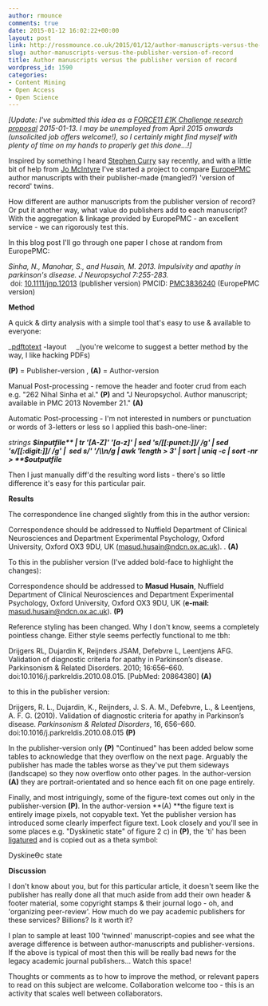```yaml
---
author: rmounce
comments: true
date: 2015-01-12 16:02:22+00:00
layout: post
link: http://rossmounce.co.uk/2015/01/12/author-manuscripts-versus-the-publisher-version-of-record/
slug: author-manuscripts-versus-the-publisher-version-of-record
title: Author manuscripts versus the publisher version of record
wordpress_id: 1590
categories:
- Content Mining
- Open Access
- Open Science
---
```


_[Update: I've submitted this idea as a [FORCE11 £1K Challenge research proposal](https://www.force11.org/node/6210) 2015-01-13. I may be unemployed from April 2015 onwards (unsolicited job offers welcome!), so I certainly might find myself with plenty of time on my hands to properly get this done...!]_

Inspired by something I heard [Stephen Curry](http://occamstypewriter.org/scurry/) say recently, and with a little bit of help from [Jo McIntyre](http://www.ebi.ac.uk/about/people/johanna-mcentyre) I've started a project to compare [EuropePMC](http://europepmc.org/) author manuscripts with their publisher-made (mangled?) 'version of record' twins.

How different are author manuscripts from the publisher version of record? Or put it another way, what value do publishers add to each manuscript? With the aggregation & linkage provided by EuropePMC - an excellent service - we can rigorously test this.



In this blog post I'll go through one paper I chose at random from EuropePMC:

_Sinha, N., Manohar, S., and Husain, M. 2013. Impulsivity and apathy in parkinson's disease. J Neuropsychol 7:255-283._  doi: [10.1111/jnp.12013](http://dx.doi.org/10.1111/jnp.12013) (publisher version) PMCID: [PMC3836240](http://europepmc.org/articles/PMC3836240) (EuropePMC version)

**Method**

A quick & dirty analysis with a simple tool that's easy to use & available to everyone:

_[pdftotext](http://en.wikipedia.org/wiki/Pdftotext) -layout     _(you're welcome to suggest a better method by the way, I like hacking PDFs)

**(P)** = Publisher-version , **(A)** = Author-version

Manual Post-processing - remove the header and footer crud from each e.g. "262
Nihal Sinha et al." **(P)** and "J Neuropsychol. Author manuscript; available in PMC 2013 November 21." **(A)**

Automatic Post-processing - I'm not interested in numbers or punctuation or words of 3-letters or less so I applied this bash-one-liner:

_strings **$inputfile** | tr '[A-Z]' '[a-z]' | sed 's/[[:punct:]]/ /g' | sed 's/[[:digit:]]/ /g' |  sed s/' '/\\n/g | awk 'length > 3' | sort | uniq -c | sort -nr > **$outputfile**_

Then I just manually diff'd the resulting word lists - there's so little difference it's easy for this particular pair.



**Results**

The correspondence line changed slightly from this in the author version:

Correspondence should be addressed to Nuffield Department of Clinical Neurosciences and Department Experimental Psychology, Oxford University, Oxford OX3 9DU, UK (masud.husain@ndcn.ox.ac.uk). . **(A)**

To this in the publisher version (I've added bold-face to highlight the changes):

Correspondence should be addressed to **Masud Husain**, Nuffield Department of Clinical Neurosciences and Department Experimental Psychology, Oxford University, Oxford OX3 9DU, UK (**e-mail:** masud.husain@ndcn.ox.ac.uk). **(P)**



Reference styling has been changed. Why I don't know, seems a completely pointless change. Either style seems perfectly functional to me tbh:

Drijgers RL, Dujardin K, Reijnders JSAM, Defebvre L, Leentjens AFG. Validation of diagnostic criteria for apathy in Parkinson’s disease. Parkinsonism & Related Disorders. 2010; 16:656–660. doi:10.1016/j.parkreldis.2010.08.015. [PubMed: 20864380] **(A)**

to this in the publisher version:

Drijgers, R. L., Dujardin, K., Reijnders, J. S. A. M., Defebvre, L., & Leentjens, A. F. G. (2010). Validation of diagnostic criteria for apathy in Parkinson’s disease. _Parkinsonism & Related Disorders_, 16, 656–660. doi:10.1016/j.parkreldis.2010.08.015 **(P)**

In the publisher-version only **(P)** "Continued" has been added below some tables to acknowledge that they overflow on the next page. Arguably the publisher has made the tables worse as they've put them sideways (landscape) so they now overflow onto other pages. In the author-version **(A)** they are portrait-orientated and so hence each fit on one page entirely.



Finally, and most intriguingly, some of the figure-text comes out only in the publisher-version **(P)**. In the author-version **(A) **the figure text is entirely image pixels, not copyable text. Yet the publisher version has introduced some clearly imperfect figure text. Look closely and you'll see in some places e.g. "Dyskinetic state" of figure 2 c) in **(P)**, the 'ti' has been [ligatured](http://en.wikipedia.org/wiki/Typographic_ligature) and is copied out as a theta symbol:

DyskineƟc state



**Discussion**



I don't know about you, but for this particular article, it doesn't seem like the publisher has really done all that much aside from add their own header & footer material, some copyright stamps & their journal logo - oh, and 'organizing peer-review'. How much do we pay academic publishers for these services? Billions? Is it worth it?

I plan to sample at least 100 'twinned' manuscript-copies and see what the average difference is between author-manuscripts and publisher-versions. If the above is typical of most then this will be really bad news for the legacy academic journal publishers... Watch this space!



Thoughts or comments as to how to improve the method, or relevant papers to read on this subject are welcome. Collaboration welcome too - this is an activity that scales well between collaborators.

